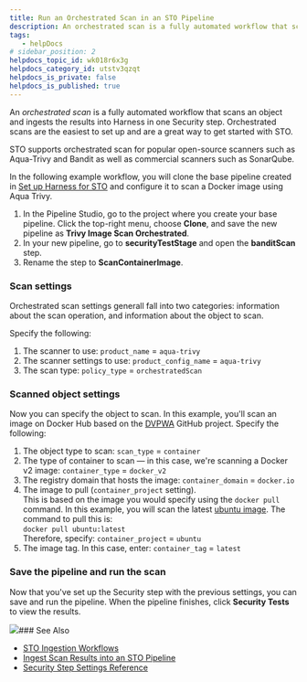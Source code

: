 ```yaml
---
title: Run an Orchestrated Scan in an STO Pipeline
description: An orchestrated scan is a fully automated workflow that scans an object and ingests the results into Harness in one Security step. Orchestrated scans are the easiest to set up and are a great way to get started with STO.
tags: 
   - helpDocs
# sidebar_position: 2
helpdocs_topic_id: wk018r6x3g
helpdocs_category_id: utstv3qzqt
helpdocs_is_private: false
helpdocs_is_published: true
---
```


An *orchestrated scan* is a fully automated workflow that scans an object and ingests the results into Harness in one Security step. Orchestrated scans are the easiest to set up and are a great way to get started with STO.

STO supports orchestrated scan for popular open-source scanners such as Aqua-Trivy and Bandit as well as commercial scanners such as SonarQube.

In the following example workflow, you will clone the base pipeline created in [Set up Harness for STO](https://docs.harness.io/article/rlbw5luj4h) and configure it to scan a Docker image using Aqua Trivy.

1. In the Pipeline Studio, go to the project where you create your base pipeline. Click the top-right menu, choose **Clone**, and save the new pipeline as **Trivy Image Scan Orchestrated**.
2. In your new pipeline, go to **securityTestStage** and open the **banditScan** step.
3. Rename the step to **ScanContainerImage**.

### Scan settings

Orchestrated scan settings generall fall into two categories: information about the scan operation, and information about the object to scan.

Specify the following:

1. The scanner to use: `product_name` = `aqua-trivy`
2. The scanner settings to use: `product_config_name` = `aqua-trivy`
3. The scan type: `policy_type` = `orchestratedScan`

### Scanned object settings

Now you can specify the object to scan. In this example, you'll scan an image on Docker Hub based on the [DVPWA](https://github.com/anxolerd/dvpwa) GitHub project. Specify the following:

1. The object type to scan: `scan_type` = `container`
2. The type of container to scan — in this case, we're scanning a Docker v2 image: `container_type` = `docker_v2`
3. The registry domain that hosts the image: `container_domain` = `docker.io`
4. The image to pull (`container_project` setting).  
This is based on the image you would specify using the `docker pull` command. In this example, you will scan the latest [ubuntu image](https://hub.docker.com/_/ubuntu/tags). The command to pull this is:  
`docker pull ubuntu:latest`  
 Therefore, specify: `container_project` = `ubuntu`
5. The image tag. In this case, enter: `container_tag` = `latest`

### Save the pipeline and run the scan

Now that you've set up the Security step with the previous settings, you can save and run the pipeline. When the pipeline finishes, click **Security Tests** to view the results.

![](https://files.helpdocs.io/kw8ldg1itf/articles/wk018r6x3g/1663026232234/orchestrated-scan-results.png)### See Also

* [STO Ingestion Workflows](https://docs.harness.io/article/cjqnd71y07)
* [Ingest Scan Results into an STO Pipeline](https://docs.harness.io/article/d24n34qdbk)
* [Security Step Settings Reference](https://docs.harness.io/article/0k0iubnzql)

